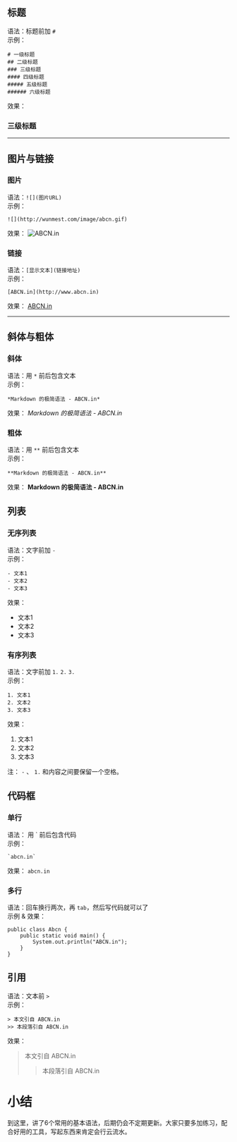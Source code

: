 ## 标题
语法：标题前加 `#`  
示例：

	# 一级标题
	## 二级标题
	### 三级标题
	#### 四级标题
	##### 五级标题
	###### 六级标题

效果：
### 三级标题
*****
## 图片与链接
### 图片
语法：`![](图片URL)`  
示例：

	![](http://wunmest.com/image/abcn.gif)  

效果：
![ABCN.in](http://wunmest.com/image/abcn.gif)

### 链接
语法：`[显示文本](链接地址)`  
示例：

	[ABCN.in](http://www.abcn.in)  

效果：
[ABCN.in](http://www.abcn.in)
*****
## 斜体与粗体
### 斜体
语法：用 `*` 前后包含文本  
示例：

	*Markdown 的极简语法 - ABCN.in*  

效果：
*Markdown 的极简语法 - ABCN.in*

### 粗体
语法：用 `**` 前后包含文本  
示例：

	**Markdown 的极简语法 - ABCN.in**
效果：
**Markdown 的极简语法 - ABCN.in**  

## 列表
### 无序列表
语法：文字前加 `-`  
示例：

	- 文本1
	- 文本2
	- 文本3  

效果：
- 文本1
- 文本2
- 文本3

### 有序列表
语法：文字前加 `1.` `2.` `3.`  
示例：

	1. 文本1
	2. 文本2
	3. 文本3
效果：
1. 文本1
2. 文本2
3. 文本3

注： `-` 、 `1.` 和内容之间要保留一个空格。  

## 代码框
### 单行
语法： 用 \` 前后包含代码  
示例：

	`abcn.in`

效果：
`abcn.in`

### 多行
语法：回车换行两次，再 `tab`，然后写代码就可以了  
示例 & 效果：

	public class Abcn {
		public static void main() {
			System.out.println("ABCN.in");
		}
	}

## 引用
语法：文本前 `>`  
示例：

	> 本文引自 ABCN.in
	>> 本段落引自 ABCN.in

效果：
> 本文引自 ABCN.in
> > 本段落引自 ABCN.in  

# 小结
到这里，讲了6个常用的基本语法，后期仍会不定期更新。大家只要多加练习，配合好用的工具，写起东西来肯定会行云流水。

